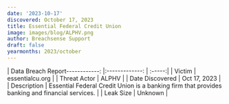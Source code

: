 ```yaml
---
date: '2023-10-17'
discovered: October 17, 2023
title: Essential Federal Credit Union
image: images/blog/ALPHV.png
author: Breachsense Support
draft: false
yearmonths: 2023/october
---
```


| Data Breach Report------------:     |:-------------:    | :-----:|
| Victim      | essentialcu.org      | 
| Threat Actor      | ALPHV      | 
| Date Discovered      | Oct 17, 2023      | 
| Description      | Essential Federal Credit Union is a banking firm that provides banking and financial services.      | 
| Leak Size      | Unknown      | 


